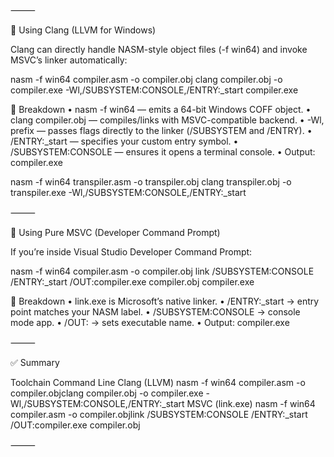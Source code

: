 

⸻

🧩 Using Clang (LLVM for Windows)

Clang can directly handle NASM-style object files (-f win64) and invoke MSVC’s linker automatically:

nasm -f win64 compiler.asm -o compiler.obj
clang compiler.obj -o compiler.exe -Wl,/SUBSYSTEM:CONSOLE,/ENTRY:_start
compiler.exe

🧠 Breakdown
	•	nasm -f win64 — emits a 64-bit Windows COFF object.
	•	clang compiler.obj — compiles/links with MSVC-compatible backend.
	•	-Wl, prefix — passes flags directly to the linker (/SUBSYSTEM and /ENTRY).
	•	/ENTRY:_start — specifies your custom entry symbol.
	•	/SUBSYSTEM:CONSOLE — ensures it opens a terminal console.
	•	Output: compiler.exe

nasm -f win64 transpiler.asm -o transpiler.obj
clang transpiler.obj -o transpiler.exe -Wl,/SUBSYSTEM:CONSOLE,/ENTRY:_start

⸻

🧱 Using Pure MSVC (Developer Command Prompt)

If you’re inside Visual Studio Developer Command Prompt:

nasm -f win64 compiler.asm -o compiler.obj
link /SUBSYSTEM:CONSOLE /ENTRY:_start /OUT:compiler.exe compiler.obj
compiler.exe

🧩 Breakdown
	•	link.exe is Microsoft’s native linker.
	•	/ENTRY:_start → entry point matches your NASM label.
	•	/SUBSYSTEM:CONSOLE → console mode app.
	•	/OUT: → sets executable name.
	•	Output: compiler.exe

⸻

✅ Summary

Toolchain	Command Line
Clang (LLVM)	nasm -f win64 compiler.asm -o compiler.objclang compiler.obj -o compiler.exe -Wl,/SUBSYSTEM:CONSOLE,/ENTRY:_start
MSVC (link.exe)	nasm -f win64 compiler.asm -o compiler.objlink /SUBSYSTEM:CONSOLE /ENTRY:_start /OUT:compiler.exe compiler.obj


⸻

